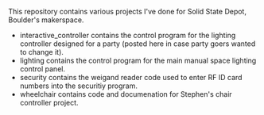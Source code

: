 This repository contains various projects I've done for Solid State Depot, Boulder's makerspace.

- interactive_controller contains the control program for the lighting controller designed for a party (posted here in case party goers wanted to change it).
- lighting contains the control program for the main manual space lighting control panel.
- security contains the weigand reader code used to enter RF ID card numbers into the securitiy program.
- wheelchair contains code and documenation for Stephen's chair controller project.